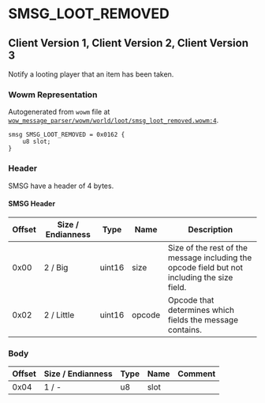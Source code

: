 # SMSG_LOOT_REMOVED

## Client Version 1, Client Version 2, Client Version 3

Notify a looting player that an item has been taken.

### Wowm Representation

Autogenerated from `wowm` file at [`wow_message_parser/wowm/world/loot/smsg_loot_removed.wowm:4`](https://github.com/gtker/wow_messages/tree/main/wow_message_parser/wowm/world/loot/smsg_loot_removed.wowm#L4).
```rust,ignore
smsg SMSG_LOOT_REMOVED = 0x0162 {
    u8 slot;
}
```
### Header

SMSG have a header of 4 bytes.

#### SMSG Header

| Offset | Size / Endianness | Type   | Name   | Description |
| ------ | ----------------- | ------ | ------ | ----------- |
| 0x00   | 2 / Big           | uint16 | size   | Size of the rest of the message including the opcode field but not including the size field.|
| 0x02   | 2 / Little        | uint16 | opcode | Opcode that determines which fields the message contains.|

### Body

| Offset | Size / Endianness | Type | Name | Comment |
| ------ | ----------------- | ---- | ---- | ------- |
| 0x04 | 1 / - | u8 | slot |  |

